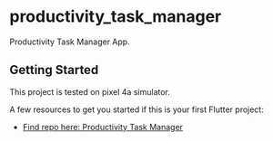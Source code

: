 # productivity_task_manager

Productivity Task Manager App.

## Getting Started

This project is tested on pixel 4a simulator.

A few resources to get you started if this is your first Flutter project:

- [Find repo here: Productivity Task Manager](https://github.com/abhijeets94/productivity_task_manager_UI.git)

